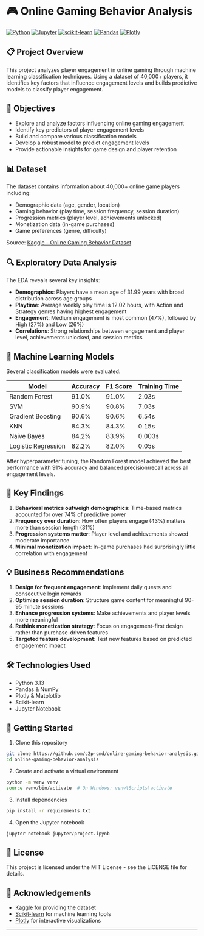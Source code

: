 # 🎮 Online Gaming Behavior Analysis

[![Python](https://img.shields.io/badge/Python-3.13-blue.svg)](https://www.python.org/)
[![Jupyter](https://img.shields.io/badge/Jupyter-Notebook-orange.svg)](https://jupyter.org/)
[![scikit-learn](https://img.shields.io/badge/scikit--learn-1.4-green.svg)](https://scikit-learn.org/)
[![Pandas](https://img.shields.io/badge/Pandas-2.2-yellow.svg)](https://pandas.pydata.org/)
[![Plotly](https://img.shields.io/badge/Plotly-5.18-purple.svg)](https://plotly.com/)

## 📋 Project Overview

This project analyzes player engagement in online gaming through machine learning classification techniques. Using a dataset of 40,000+ players, it identifies key factors that influence engagement levels and builds predictive models to classify player engagement.

## 🎯 Objectives

- Explore and analyze factors influencing online gaming engagement
- Identify key predictors of player engagement levels
- Build and compare various classification models
- Develop a robust model to predict engagement levels
- Provide actionable insights for game design and player retention

## 📊 Dataset

The dataset contains information about 40,000+ online game players including:

- Demographic data (age, gender, location)
- Gaming behavior (play time, session frequency, session duration)
- Progression metrics (player level, achievements unlocked)
- Monetization data (in-game purchases)
- Game preferences (genre, difficulty)

Source: [Kaggle - Online Gaming Behavior Dataset](https://www.kaggle.com/datasets/rabieelkharoua/predict-online-gaming-behavior-dataset)

## 🔍 Exploratory Data Analysis

The EDA reveals several key insights:

- **Demographics**: Players have a mean age of 31.99 years with broad distribution across age groups
- **Playtime**: Average weekly play time is 12.02 hours, with Action and Strategy genres having highest engagement
- **Engagement**: Medium engagement is most common (47%), followed by High (27%) and Low (26%)
- **Correlations**: Strong relationships between engagement and player level, achievements unlocked, and session metrics

## 🧮 Machine Learning Models

Several classification models were evaluated:

| Model | Accuracy | F1 Score | Training Time |
|-------|----------|----------|--------------|
| Random Forest | 91.0% | 91.0% | 2.03s |
| SVM | 90.9% | 90.8% | 7.03s |
| Gradient Boosting | 90.6% | 90.6% | 6.54s |
| KNN | 84.3% | 84.3% | 0.15s |
| Naive Bayes | 84.2% | 83.9% | 0.003s |
| Logistic Regression | 82.2% | 82.0% | 0.05s |

After hyperparameter tuning, the Random Forest model achieved the best performance with 91% accuracy and balanced precision/recall across all engagement levels.

## 🔑 Key Findings

1. **Behavioral metrics outweigh demographics**: Time-based metrics accounted for over 74% of predictive power
2. **Frequency over duration**: How often players engage (43%) matters more than session length (31%)
3. **Progression systems matter**: Player level and achievements showed moderate importance
4. **Minimal monetization impact**: In-game purchases had surprisingly little correlation with engagement

## 💡 Business Recommendations

1. **Design for frequent engagement**: Implement daily quests and consecutive login rewards
2. **Optimize session duration**: Structure game content for meaningful 90-95 minute sessions
3. **Enhance progression systems**: Make achievements and player levels more meaningful
4. **Rethink monetization strategy**: Focus on engagement-first design rather than purchase-driven features
5. **Targeted feature development**: Test new features based on predicted engagement impact

## 🛠️ Technologies Used

- Python 3.13
- Pandas & NumPy
- Plotly & Matplotlib
- Scikit-learn
- Jupyter Notebook

## 🚀 Getting Started

1. Clone this repository
```bash
git clone https://github.com/c2p-cmd/online-gaming-behavior-analysis.git
cd online-gaming-behavior-analysis
```

2. Create and activate a virtual environment
```bash
python -m venv venv
source venv/bin/activate  # On Windows: venv\Scripts\activate
```

3. Install dependencies
```bash
pip install -r requirements.txt
```

4. Open the Jupyter notebook
```bash
jupyter notebook jupyter/project.ipynb
```

## 📝 License

This project is licensed under the MIT License - see the LICENSE file for details.

## 🙏 Acknowledgements

- [Kaggle](https://www.kaggle.com/) for providing the dataset
- [Scikit-learn](https://scikit-learn.org/) for machine learning tools
- [Plotly](https://plotly.com/) for interactive visualizations

---
